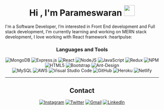 <h1 align="center">Hi , I'm Parameswaran <img src="https://media.giphy.com/media/hvRJCLFzcasrR4ia7z/giphy.gif" width="35"></h1>
I'm a Software Developer,
I’m interested in Front End development and Full stack development,
I’m currently learning and working on MERN stack development,
I love working with React framework :heartpulse:

<div align="center">
  
### Languages and Tools
![MongoDB](https://img.shields.io/badge/MongoDB-%234ea94b.svg?style=for-the-badge&logo=mongodb&logoColor=white)
![Express.js](https://img.shields.io/badge/express.js-%23404d59.svg?style=for-the-badge&logo=express&logoColor=%2361DAFB)
![React](https://img.shields.io/badge/React-20232A?style=for-the-badge&logo=react&logoColor=61DAFB)
![NodeJS](https://img.shields.io/badge/node.js-%2343853D.svg?style=for-the-badge&logo=node.js&logoColor=white) 
![JavaScript](https://img.shields.io/badge/javascript-%23323330.svg?style=for-the-badge&logo=javascript&logoColor=%23F7DF1E)
![Redux](https://img.shields.io/badge/Redux-593D88?style=for-the-badge&logo=redux&logoColor=white) 
![NPM](https://img.shields.io/badge/NPM-%23000000.svg?style=for-the-badge&logo=npm&logoColor=white) 
![HTML5](https://img.shields.io/badge/html5-%23E34F26.svg?style=for-the-badge&logo=html5&logoColor=white) 
![Bootstrap](https://img.shields.io/badge/bootstrap-%23563D7C.svg?style=for-the-badge&logo=bootstrap&logoColor=white)
![Ant-Design](https://img.shields.io/badge/Ant%20Design-1890FF?style=for-the-badge&logo=antdesign&logoColor=white)   
![MySQL](https://img.shields.io/badge/MySQL-005C84?style=for-the-badge&logo=mysql&logoColor=white) 
![AWS](https://img.shields.io/badge/AWS-%23FF9900.svg?style=for-the-badge&logo=amazon-aws&logoColor=white)
![Visual Studio Code](https://img.shields.io/badge/VisualStudioCode-0078d7.svg?style=for-the-badge&logo=visual-studio-code&logoColor=white)
![GitHub](https://img.shields.io/badge/github-%23121011.svg?style=for-the-badge&logo=github&logoColor=white)
![Heroku](https://img.shields.io/badge/Heroku-430098?style=for-the-badge&logo=heroku&logoColor=white)
![Netlify](https://img.shields.io/badge/Netlify-00C7B7?style=for-the-badge&logo=netlify&logoColor=white)
  
-------------------
  
  ## Contact
  <a href="https://www.instagram.com/__.paramesh.__/">![Instagram](https://img.shields.io/badge/Instagram-%23E4405F.svg?style=for-the-badge&logo=Instagram&logoColor=white)</a> 
  <a href="https://twitter.com/paramesh3598">![Twitter](https://img.shields.io/badge/Twitter-%231DA1F2.svg?style=for-the-badge&logo=Twitter&logoColor=white)</a>
  <a target="_blank" href="mailto:paramesh3598@gmail.com">![Gmail](https://img.shields.io/badge/Gmail-D14836?style=for-the-badge&logo=gmail&logoColor=white)</a>
   <a href="https://www.linkedin.com/in/parameswaran-p-069106127/">![LinkedIn](https://img.shields.io/badge/LinkedIn-0077B5?style=for-the-badge&logo=linkedin&logoColor=white)</a>
  


  

 <div>
